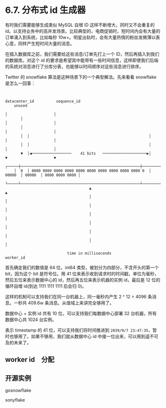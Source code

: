 # 6.7. 分布式 id 生成器

有时我们需要能够生成类似 MySQL 自增 ID 这样不断增大，同时又不会重复的 id。以支持业务中的高并发场景。比较典型的，电商促销时，短时间内会有大量的订单涌入到系统，比如每秒 10w+。明星出轨时，会有大量热情的粉丝发微薄以表心意，同样产生短时间大量的消息。

在插入数据库之前，我们需要给这些消息/订单先打上一个 ID，然后再插入到我们的数据库。对这个 id 的要求是希望其中能带有一些时间信息，这样即使我们后端的系统对消息进行了分库分表，也能够以时间顺序对这些消息进行排序。

Twitter 的 snowflake 算法是这种场景下的一个典型解法。先来看看 snowflake 是怎么一回事：

```
                                                                                                     
                                                               datacenter_id          sequence_id    
    unused                                                                                           
                                                                      │                     │        
       │                                                              │                     │        
       │                                                              │                     │        
       │  │                                                      │    │                     │        
       │  │                                                      │    │                     │        
       ▼  │◀──────────────────    41 bits   ────────────────────▶│    ▼                     ▼        
    ┌─────┼──────────────────────────────────────────────────────┼────────┬────────┬────────────────┐
    │  0  │ 0000 0000 0000 0000 0000 0000 0000 0000 0000 0000 0  │ 00000  │ 00000  │ 0000 0000 0000 │
    └─────┴──────────────────────────────────────────────────────┴────────┴────────┴────────────────┘
                                      ▲                                        ▲                     
                                      │                                        │                     
                                      │                                        │                     
                                      │                                        │                     
                                      │                                        │                     
                                      │                                        │                     
                                      │                                        │                     
                                                                                                     
                            time in milliseconds                          worker_id                  

```

首先确定我们的数值是 64 位，int64 类型，被划分为四部分，不含开头的第一个 bit，因为这个 bit 是符号位。用 41 位来表示收到请求时的时间戳，单位为毫秒，然后五位来表示数据中心的 id，然后再五位来表示机器的实例 id，最后是 12 位的循环自增 id(到达 1111 1111 1111 后会归 0)。

这样的机制可以支持我们在同一台机器上，同一毫秒内产生 2 ^ 12 = 4096 条消息。一秒共 409.6w 条消息。从值域上来讲完全够用了。

数据中心 + 实例 id 共有 10 位，可以支持我们每数据中心部署 32 台机器，所有数据中心共 1024 台实例。

表示 timestamp 的 41 位，可以支持我们将时间推进到 `2039/9/7 23:47:35`，暂时也够用了。如果不够用，我们就从数据中心 id 中接一位出来，可以用到遥不可及的未来了。

## worker id　分配

## 开源实例

gosnowflake

sonyflake
